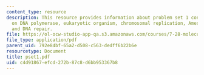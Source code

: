 ```yaml
---
content_type: resource
description: This resource provides information about problem set 1 containing 6 questions
  on DNA polymerase, eukaryotic organism, chromosomal replication, Ames test experiment,
  and DNA repair.
file: https://ol-ocw-studio-app-qa.s3.amazonaws.com/courses/7-28-molecular-biology-spring-2005/c4d91867efcd272b87c8d6bb953367b8_pset1.pdf
file_type: application/pdf
parent_uid: 792e84bf-65a2-d508-c563-dedff6b22b6e
resourcetype: Document
title: pset1.pdf
uid: c4d91867-efcd-272b-87c8-d6bb953367b8
---
```

